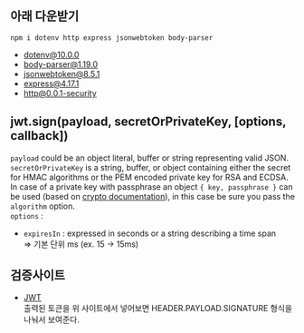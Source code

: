 ## 아래 다운받기
 `npm i dotenv http express jsonwebtoken body-parser`
+ dotenv@10.0.0
+ body-parser@1.19.0
+ jsonwebtoken@8.5.1
+ express@4.17.1
+ http@0.0.1-security

## jwt.sign(payload, secretOrPrivateKey, [options, callback])
`payload` could be an object literal, buffer or string representing valid JSON.\
`secretOrPrivateKey` is a string, buffer, or object containing either the secret for HMAC algorithms or the PEM encoded private key for RSA and ECDSA. In case of a private key with passphrase an object `{ key, passphrase }` can be used (based on [crypto documentation](https://nodejs.org/api/crypto.html#crypto_sign_sign_private_key_output_format)), in this case be sure you pass the `algorithm` option.\
`options` :
 - `expiresIn` : expressed in seconds or a string describing a time span \
                => 기본 단위 ms (ex. 15 -> 15ms)

## 검증사이트
 - [JWT](https://jwt.io/)\
 출력된 토큰을 위 사이트에서 넣어보면 HEADER.PAYLOAD.SIGNATURE 형식을 나눠서 보여준다.
